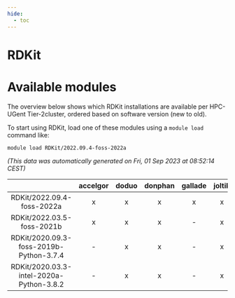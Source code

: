 ```yaml
---
hide:
  - toc
---
```


RDKit
=====

# Available modules


The overview below shows which RDKit installations are available per HPC-UGent Tier-2cluster, ordered based on software version (new to old).

To start using RDKit, load one of these modules using a `module load` command like:

```shell
module load RDKit/2022.09.4-foss-2022a
```

*(This data was automatically generated on Fri, 01 Sep 2023 at 08:52:14 CEST)*  

| |accelgor|doduo|donphan|gallade|joltik|skitty|swalot|victini|
| :---: | :---: | :---: | :---: | :---: | :---: | :---: | :---: | :---: |
|RDKit/2022.09.4-foss-2022a|x|x|x|x|x|x|x|x|
|RDKit/2022.03.5-foss-2021b|x|x|x|-|x|x|x|x|
|RDKit/2020.09.3-foss-2019b-Python-3.7.4|-|x|x|-|x|x|-|x|
|RDKit/2020.03.3-intel-2020a-Python-3.8.2|-|x|x|-|x|x|x|x|
